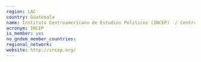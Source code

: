 ```yaml
---
region: LAC
country: Guatemala
name: Instituto Centroamericano de Estudios Politicos (INCEP)  / Central American Institute for Political Studies
acronym: INCEP
is_member: yes
no_gndem_member_countries: 
regional_network: 
website: http://incep.org/
---
```

